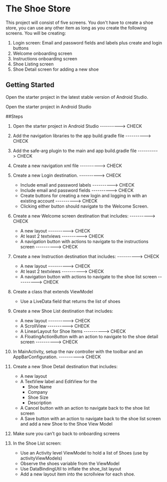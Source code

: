 # The Shoe Store

This project will consist of five screens. You don't have to create a shoe store, you can use any other item as long as you create the following screens. You will be creating:

1. Login screen: Email and password fields and labels plus create and login buttons
2. Welcome onboarding screen
3. Instructions onboarding screen
4. Shoe Listing screen
5. Shoe Detail screen for adding a new shoe

## Getting Started

Open the starter project in the latest stable version of Android Studio.

Open the starter project in Android Studio

##Steps

1. Open the starter project in Android Studio ----------> CHECK

2. Add the navigation libraries to the app build.gradle file ----------> CHECK

3. Add the safe-arg plugin to the main and app build.gradle file ----------> CHECK

4. Create a new navigation xml file ----------> CHECK

5. Create a new Login destination. ----------> CHECK

   * Include email and password labels  ----------> CHECK

   - Include email and password fields ----------> CHECK
   - Create buttons for creating a new login and logging in with an existing account ----------> CHECK
   - Clicking either button should navigate to the Welcome Screen.

6. Create a new Welcome screen destination that includes: ----------> CHECK

   * A new layout ----------> CHECK
   * At least 2 textviews ----------> CHECK
   * A navigation button with actions to navigate to the instructions screen ----------> CHECK

7. Create a new Instruction destination that includes: ----------> CHECK

   * A new layout ----------> CHECK
   * At least 2 textviews ----------> CHECK
   * A navigation button with actions to navigate to the shoe list screen ----------> CHECK

8. Create a class that extends ViewModel

   *  Use a LiveData field that returns the list of shoes

9. Create a new Shoe List destination that includes:

   * A new layout ----------> CHECK
   * A ScrollView ----------> CHECK
   * A LinearLayout for Shoe Items ----------> CHECK
   * A FloatingActionButton with an action to navigate to the shoe detail screen ----------> CHECK

10. In MainActivity, setup the nav controller with the toolbar and an AppBarConfiguration. ----------> CHECK

11. Create a new Shoe Detail destination that includes:

    * A new layout
    * A TextView label and EditView for the
      * Shoe Name
      * Company
      * Shoe Size
      * Description
    * A Cancel button with an action to navigate back to the shoe list screen
    * A Save button with an action to navigate back to the shoe list screen and add a new Shoe to the Shoe View Model

12. Make sure you can’t go back to onboarding screens

13. In the Shoe List screen:

    * Use an Activity level ViewModel to hold a list of Shoes (use by activityViewModels)
    * Observe the shoes variable from the ViewModel
    * Use DataBindingUtil to inflate the shoe_list layout
    * Add a new layout item into the scrollview for each shoe.